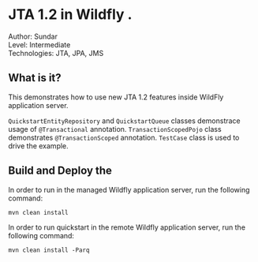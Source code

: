 JTA 1.2 in Wildfly .
===

Author: Sundar<br/>
Level: Intermediate<br/>
Technologies: JTA, JPA, JMS

What is it?
---

This  demonstrates how to use new JTA 1.2 features inside WildFly application server.


`QuickstartEntityRepository` and `QuickstartQueue` classes demonstrace usage of `@Transactional` annotation.
`TransactionScopedPojo` class demonstrates `@TransactionScoped` annotation. `TestCase` class is used to drive the example.


Build and Deploy the 
---

In order to run  in the managed Wildfly application server, run the following command:

```
mvn clean install
```

In order to run quickstart in the remote Wildfly application server, run the following command:

```
mvn clean install -Parq
```
